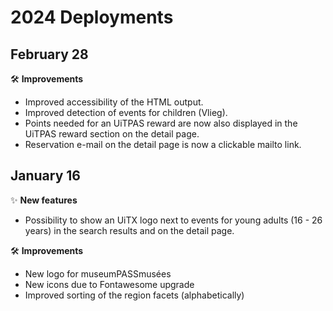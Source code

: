 # 2024 Deployments

## February 28

🛠 **Improvements**

* Improved accessibility of the HTML output.
* Improved detection of events for children (Vlieg).
* Points needed for an UiTPAS reward are now also displayed in the UiTPAS reward section on the detail page.
* Reservation e-mail on the detail page is now a clickable mailto link.


## January 16

✨ **New features**

* Possibility to show an UiTX logo next to events for young adults (16 - 26 years) in the search results and on the detail page.

🛠 **Improvements**

* New logo for museumPASSmusées
* New icons due to Fontawesome upgrade
* Improved sorting of the region facets (alphabetically)
